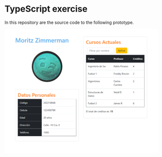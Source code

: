 # TypeScript exercise

In this repository are the source code to the following prototype.

![Prototipo](./imgs/prototipo.png)
